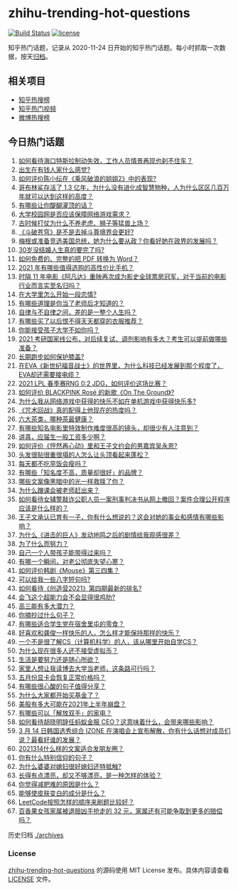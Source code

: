 # zhihu-trending-hot-questions

[![Build Status](https://github.com/justjavac/zhihu-trending-hot-questions/workflows/ci/badge.svg?branch=master)](https://github.com/justjavac/zhihu-trending-hot-questions/actions)
[![license](https://img.shields.io/github/license/justjavac/zhihu-trending-hot-questions)](https://github.com/justjavac/zhihu-trending-hot-questions/blob/master/LICENSE)

知乎热门话题，记录从 2020-11-24 日开始的知乎热门话题。每小时抓取一次数据，按天[归档](./archives)。

## 相关项目

- [知乎热搜榜](https://github.com/justjavac/zhihu-trending-top-search)
- [知乎热门视频](https://github.com/justjavac/zhihu-trending-hot-video)
- [微博热搜榜](https://github.com/justjavac/weibo-trending-hot-search)

## 今日热门话题

<!-- BEGIN -->
<!-- 最后更新时间 Mon Mar 15 2021 05:01:28 GMT+0800 (China Standard Time) -->
1. [如何看待海口特斯拉制动失效，工作人员情景再现也刹不住车？](https://www.zhihu.com/question/449227121)
1. [出生在有钱人家什么感觉?](https://www.zhihu.com/question/384673502)
1. [如何评价陈小纭在《乘风破浪的姐姐2》中的表现?](https://www.zhihu.com/question/440631683)
1. [哥布林鲨存活了 1.3 亿年，为什么没有进化成智慧物种，人为什么区区几百万年就可以达到这样的高度？](https://www.zhihu.com/question/449109358)
1. [有哪些让你醍醐灌顶的话？](https://www.zhihu.com/question/37777781)
1. [大学校园网是否应该保障网络游戏需求？](https://www.zhihu.com/question/448635700)
1. [古时候打仗为什么不养老虎、狮子等猛兽上场？](https://www.zhihu.com/question/448503752)
1. [《斗破苍穹》是不是去掉斗尊境界会更好?](https://www.zhihu.com/question/448921615)
1. [梅根或准备竞选美国总统，她为什么要从政？你看好她在政界的发展吗？](https://www.zhihu.com/question/449321771)
1. [30岁没结婚人生真的要完了吗?](https://www.zhihu.com/question/447640533)
1. [如何免费的、完整的把 PDF 转换为 Word？](https://www.zhihu.com/question/20841069)
1. [2021 年有哪些值得选购的高性价比手机？](https://www.zhihu.com/question/445602881)
1. [时隔 11 年电影《阿凡达》重映再次成为影史全球票房冠军，对于当前的电影行业而言实至名归吗？](https://www.zhihu.com/question/448750459)
1. [在大学里怎么开始一段恋情?](https://www.zhihu.com/question/444508187)
1. [有哪些道理是你当了老师后才知道的？](https://www.zhihu.com/question/366090311)
1. [自律与不自律之间，差的是一整个人生吗？](https://www.zhihu.com/question/441394802)
1. [有哪些买了以后恨不得天天都穿的衣服推荐？](https://www.zhihu.com/question/348405428)
1. [你能接受孩子大学不如你吗？](https://www.zhihu.com/question/444520765)
1. [2021 考研国家线公布，对后续复试、调剂影响有多大？考生可以提前做哪些准备？](https://www.zhihu.com/question/448957705)
1. [长期跑步如何保护膝盖?](https://www.zhihu.com/question/385600001)
1. [在EVA《新世纪福音战士》的世界里，为什么科技已经发展到那个程度了，EVA却还需要接电缆？](https://www.zhihu.com/question/424928782)
1. [2021 LPL 春季赛RNG 0:2 JDG，如何评价这场比赛？](https://www.zhihu.com/question/449316522)
1. [如何评价 BLACKPINK Rosé 的新歌《On The Ground》?](https://www.zhihu.com/question/448934364)
1. [为什么我从网络游戏中获得的快乐不如在单机游戏中获得快乐多?](https://www.zhihu.com/question/448970693)
1. [《咒术回战》真的配得上他现在的热度吗？](https://www.zhihu.com/question/444766202)
1. [六大茶类，哪种茶最健康？](https://www.zhihu.com/question/57244114)
1. [有哪些知名电影里特效制作难度很高的镜头，却很少有人注意到？](https://www.zhihu.com/question/448466173)
1. [讲真，应届生一般工资多少啊？](https://www.zhihu.com/question/58570383)
1. [如何评价《怦然再心动》里和王子文约会的男嘉宾吴永恩?](https://www.zhihu.com/question/448054194)
1. [头发很贴很重很塌的人怎么让头顶看起来蓬松？](https://www.zhihu.com/question/20340797)
1. [每天都不吃早饭会瘦吗？](https://www.zhihu.com/question/446503998)
1. [有哪些「知名度不高，质量却很好」的品牌？](https://www.zhihu.com/question/35886615)
1. [哪些文案像黑暗中的光一样救赎了你？](https://www.zhihu.com/question/438228714)
1. [为什么蹭课会被老师赶出来？](https://www.zhihu.com/question/355822061)
1. [如何看待女辅警敲诈公职人员一案刑事判决书从网上撤回？案件合理公开程序应该是什么样的？](https://www.zhihu.com/question/449028350)
1. [王子文承认已育有一子，你有什么想说的？这会对她的事业和感情有哪些影响？](https://www.zhihu.com/question/449204610)
1. [为什么《进击的巨人》发动地鸣之后的剧情给我观感很差？](https://www.zhihu.com/question/443229287)
1. [为了什么而努力？](https://www.zhihu.com/question/448395594)
1. [自己一个人带孩子能带得过来吗？](https://www.zhihu.com/question/446585422)
1. [有哪一个瞬间，对老公彻底失望心寒？](https://www.zhihu.com/question/39305851)
1. [如何评价韩剧《Mouse》第三四集？](https://www.zhihu.com/question/448747254)
1. [可以给我一些八字短句吗?](https://www.zhihu.com/question/428334525)
1. [如何看待《创造营2021》第四期最新的排名?](https://www.zhihu.com/question/449180035)
1. [会飞这个超能力会不会显得很鸡肋?](https://www.zhihu.com/question/407617594)
1. [高三能有多大潜力？](https://www.zhihu.com/question/62520919)
1. [你摘抄过什么句子？](https://www.zhihu.com/question/314121506)
1. [有哪些适合学生党在宿舍里屯的零食？](https://www.zhihu.com/question/448401945)
1. [好喜欢和龚俊一样快乐的人，怎么样才能保持那样的快乐？](https://www.zhihu.com/question/448338462)
1. [一个不是很了解CS（计算机科学）的人，该从哪里开始自学CS？](https://www.zhihu.com/question/380375631)
1. [为什么现在很多人还不接受虚拟币？](https://www.zhihu.com/question/446646495)
1. [生活是要努力还是随心所欲？](https://www.zhihu.com/question/445846632)
1. [家里人想让我读博去大学当老师，这条路可行吗？](https://www.zhihu.com/question/448393868)
1. [五月份显卡会恢复正常价格吗？](https://www.zhihu.com/question/445365770)
1. [有哪些很心酸的句子值得分享？](https://www.zhihu.com/question/447360077)
1. [为什么大家都开始买基金了？](https://www.zhihu.com/question/440302773)
1. [美股有多大可能在2021年上半年崩盘？](https://www.zhihu.com/question/447024407)
1. [有哪些可以「解放双手」的家电？](https://www.zhihu.com/question/438924211)
1. [如何看待胡晓明辞任蚂蚁金服 CEO？这意味着什么，会带来哪些影响？](https://www.zhihu.com/question/448999558)
1. [3 月 14 日韩国选秀组合 IZONE 在演唱会上宣布解散，你有什么话想对成员们说？最看好谁的发展？](https://www.zhihu.com/question/449326216)
1. [2021314什么样的文案适合发朋友圈？](https://www.zhihu.com/question/448761958)
1. [你有什么特别信仰的句子？](https://www.zhihu.com/question/359581484)
1. [为什么婆婆对媳妇很好媳妇还特抵触?](https://www.zhihu.com/question/446933492)
1. [长得有点漂亮，却又不够漂亮，是一种怎样的体验？](https://www.zhihu.com/question/64018902)
1. [你觉得减肥难的原因是什么？](https://www.zhihu.com/question/444589508)
1. [能够使皮肤变白的成分是什么？](https://www.zhihu.com/question/435578573)
1. [LeetCode按照怎样的顺序来刷题比较好？](https://www.zhihu.com/question/36738189)
1. [百香果女孩家属被退赔凶手抢走的 32 元，家属还有可能争取到更多的赔偿吗？](https://www.zhihu.com/question/449138131)
<!-- END -->

历史归档 [./archives](./archives)

### License

[zhihu-trending-hot-questions](https://github.com/justjavac/zhihu-trending-hot-questions) 的源码使用 MIT License 发布。具体内容请查看 [LICENSE](./LICENSE) 文件。
